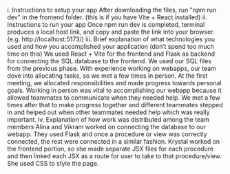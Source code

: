 i. Instructions to setup your app
After downloading the files, run "npm run dev" in the frontend folder. (this is if you have Vite + React installed)
ii. Instructions to run your app
Once npm run dev is completed, terminal produces a local host link, and copy and paste the link into your browser. (e.g. http://localhost:5173/)
iii. Brief explanation of what technologies you used and how you accomplished your
application (don’t spend too much time on this)
We used React + Vite for the frontend and Flask as backend for connecting the SQL database to the frontend. We used our SQL files from the previous phase. 
With experience working on webapps, our team dove into allocating tasks, so we met a few times in person. At the first meeting, we allocated responsibilities and made progress towards personal goals. 
Working in person was vital to accomplishing our webapp because it allowed teammates to communicate when they needed help. We met a few times after that to make progress together and different teammates stepped in and helped out when other teammates needed help which was really important.
iv. Explanation of how work was distributed among the team members
Alina and Vikram worked on connecting the database to our webapp. They used Flask and once a procedure or view was correctly connected, the rest were connected in a similar fashion. 
Krystal worked on the frontend portion, so she made separate JSX files for each procedure and then linked each JSX as a route for user to take to that procedure/view. She used CSS to style the page. 
